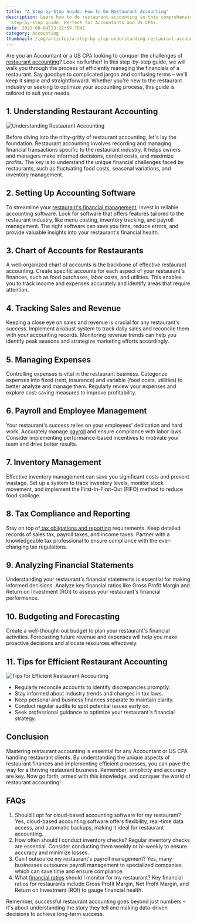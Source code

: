 ```yaml
---
title: "A Step-by-Step Guide: How to Do Restaurant Accounting"
description: Learn how to do restaurant accounting in this comprehensive
  step-by-step guide. Perfect for Accountants and US CPAs.
date: 2023-08-04T13:21:59.784Z
category: Accounting
thumbnail: /img/articles/a-step-by-step-understanding-restaurant-accounting.png
---
```

Are you an Accountant or a US CPA looking to conquer the challenges of [restaurant accounting](https://www.freshbooks.com/hub/accounting/accounting-restaurants)? Look no further! In this step-by-step guide, we will walk you through the process of efficiently managing the financials of a restaurant. Say goodbye to complicated jargon and confusing terms – we'll keep it simple and straightforward. Whether you're new to the restaurant industry or seeking to optimize your accounting process, this guide is tailored to suit your needs.

## 1. Understanding Restaurant Accounting

![Understanding Restaurant Accounting](/img/articles/understanding-restaurant-accounting.png "Understanding Restaurant Accounting")

Before diving into the nitty-gritty of restaurant accounting, let's lay the foundation. Restaurant accounting involves recording and managing financial transactions specific to the restaurant industry. It helps owners and managers make informed decisions, control costs, and maximize profits. The key is to understand the unique financial challenges faced by restaurants, such as fluctuating food costs, seasonal variations, and inventory management.

## 2. Setting Up Accounting Software

To streamline your [restaurant's financial management](https://orders.co/blog/how-to-effectively-manage-your-restaurant-finances/#:~:text=Some%20of%20the%20key%20financial,of%20your%20restaurant's%20financial%20situation.), invest in reliable accounting software. Look for software that offers features tailored to the restaurant industry, like menu costing, inventory tracking, and payroll management. The right software can save you time, reduce errors, and provide valuable insights into your restaurant's financial health.

## 3. Chart of Accounts for Restaurants

A well-organized chart of accounts is the backbone of effective restaurant accounting. Create specific accounts for each aspect of your restaurant's finances, such as food purchases, labor costs, and utilities. This enables you to track income and expenses accurately and identify areas that require attention.

## 4. Tracking Sales and Revenue

Keeping a close eye on sales and revenue is crucial for any restaurant's success. Implement a robust system to track daily sales and reconcile them with your accounting records. Monitoring revenue trends can help you identify peak seasons and strategize marketing efforts accordingly.

## 5. Managing Expenses

Controlling expenses is vital in the restaurant business. Categorize expenses into fixed (rent, insurance) and variable (food costs, utilities) to better analyze and manage them. Regularly review your expenses and explore cost-saving measures to improve profitability.

## 6. Payroll and Employee Management

Your restaurant's success relies on your employees' dedication and hard work. Accurately manage [payroll](https://www.ambitkpo.com/services/payroll) and ensure compliance with labor laws. Consider implementing performance-based incentives to motivate your team and drive better results.

## 7. Inventory Management

Effective inventory management can save you significant costs and prevent wastage. Set up a system to track inventory levels, monitor stock movement, and implement the First-In-First-Out (FIFO) method to reduce food spoilage.

## 8. Tax Compliance and Reporting

Stay on top of[ tax obligations and reporting](https://www.ambitkpo.com/services/tax-service) requirements. Keep detailed records of sales tax, payroll taxes, and income taxes. Partner with a knowledgeable tax professional to ensure compliance with the ever-changing tax regulations.

## 9. Analyzing Financial Statements

Understanding your restaurant's financial statements is essential for making informed decisions. Analyze key financial ratios like Gross Profit Margin and Return on Investment (ROI) to assess your restaurant's financial performance.

## 10. Budgeting and Forecasting

Create a well-thought-out budget to plan your restaurant's financial activities. Forecasting future revenue and expenses will help you make proactive decisions and allocate resources effectively.

## 11. Tips for Efficient Restaurant Accounting

![Tips for Efficient Restaurant Accounting](/img/articles/tips-for-efficient-restaurant-accounting.svg "Tips for Efficient Restaurant Accounting")

* Regularly reconcile accounts to identify discrepancies promptly.
* Stay informed about industry trends and changes in tax laws.
* Keep personal and business finances separate to maintain clarity.
* Conduct regular audits to spot potential issues early on.
* Seek professional guidance to optimize your restaurant's financial strategy.

## Conclusion

Mastering restaurant accounting is essential for any Accountant or US CPA handling restaurant clients. By understanding the unique aspects of restaurant finances and implementing efficient processes, you can pave the way for a thriving restaurant business. Remember, simplicity and accuracy are key. Now go forth, armed with this knowledge, and conquer the world of restaurant accounting!

## FAQs

1. Should I opt for cloud-based accounting software for my restaurant? Yes, cloud-based accounting software offers flexibility, real-time data access, and automatic backups, making it ideal for restaurant accounting.
2. How often should I conduct inventory checks? Regular inventory checks are essential. Consider conducting them weekly or bi-weekly to ensure accuracy and minimize losses.
3. Can I outsource my restaurant's payroll management? Yes, many businesses outsource payroll management to specialized companies, which can save time and ensure compliance.
4. What [financial ratios](https://www.ambitkpo.com/services/financial-reporting) should I monitor for my restaurant? Key financial ratios for restaurants include Gross Profit Margin, Net Profit Margin, and Return on Investment (ROI) to gauge financial health.

Remember, successful restaurant accounting goes beyond just numbers – it's about understanding the story they tell and making data-driven decisions to achieve long-term success.